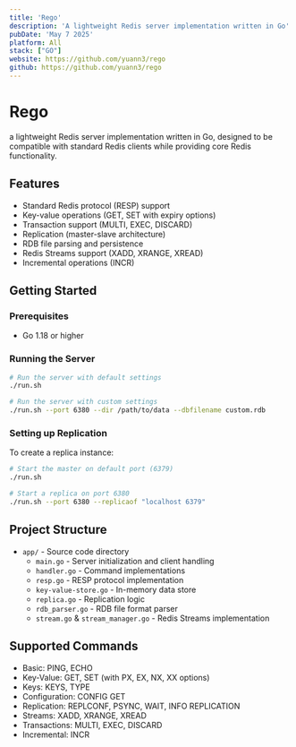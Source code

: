 ```yaml
---
title: 'Rego'
description: 'A lightweight Redis server implementation written in Go'
pubDate: 'May 7 2025'
platform: All 
stack: ["GO"]
website: https://github.com/yuann3/rego
github: https://github.com/yuann3/rego
---
```


# Rego

a lightweight Redis server implementation written in Go, designed to be compatible with standard Redis clients while providing core Redis functionality.

## Features

- Standard Redis protocol (RESP) support
- Key-value operations (GET, SET with expiry options)
- Transaction support (MULTI, EXEC, DISCARD)
- Replication (master-slave architecture)
- RDB file parsing and persistence
- Redis Streams support (XADD, XRANGE, XREAD)
- Incremental operations (INCR)

## Getting Started

### Prerequisites

- Go 1.18 or higher

### Running the Server

```bash
# Run the server with default settings
./run.sh

# Run the server with custom settings
./run.sh --port 6380 --dir /path/to/data --dbfilename custom.rdb
```

### Setting up Replication

To create a replica instance:

```bash
# Start the master on default port (6379)
./run.sh

# Start a replica on port 6380
./run.sh --port 6380 --replicaof "localhost 6379"
```

## Project Structure

- `app/` - Source code directory
  - `main.go` - Server initialization and client handling
  - `handler.go` - Command implementations
  - `resp.go` - RESP protocol implementation
  - `key-value-store.go` - In-memory data store
  - `replica.go` - Replication logic
  - `rdb_parser.go` - RDB file format parser
  - `stream.go` & `stream_manager.go` - Redis Streams implementation

## Supported Commands

- Basic: PING, ECHO
- Key-Value: GET, SET (with PX, EX, NX, XX options)
- Keys: KEYS, TYPE
- Configuration: CONFIG GET
- Replication: REPLCONF, PSYNC, WAIT, INFO REPLICATION
- Streams: XADD, XRANGE, XREAD
- Transactions: MULTI, EXEC, DISCARD
- Incremental: INCR
